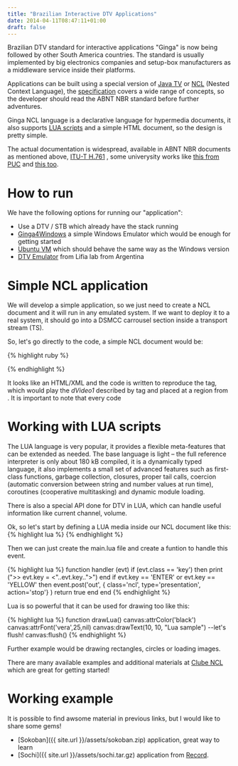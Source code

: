 ```yaml
---
title: "Brazilian Interactive DTV Applications"
date: 2014-04-11T08:47:11+01:00
draft: false
---
```


Brazilian DTV standard for interactive applications "Ginga" is now being followed by other South America countries. The standard is usually implemented by big electronics companies and setup-box manufacturers as a middleware service inside their platforms.

Applications can be built using a special version of [Java TV](http://www.oracle.com/technetwork/java/javame/tech/javatv-136131.html) or [NCL](http://www.ncl.org.br/en) (Nested Context Language), the [specification](http://www.abnt.org.br/imagens/Normalizacao_TV_Digital/ABNTNBR15601_2007Vc_2008.pdf) covers a wide range of concepts, so the developer should read the ABNT NBR standard before further adventures.

Ginga NCL language is a declarative language for hypermedia documents, it also supports [LUA scripts](http://www.lua.org) and a simple HTML document, so the design is pretty simple. 

The actual documentation is widespread, available in ABNT NBR documents as mentioned above, [ITU-T H.761](https://www.itu.int/rec/dologin_pub.asp?lang=e&id=T-REC-H.761-201106-I!!ZPF-E&type=items) , some univerysity works like [this from PUC](http://www.ncl.org.br/documentos/NCL3.0-DTV.pdf) and [this too](http://www.ncl.org.br/documentos/NCL3.0-EC.pdf).


How to run
==========

We have the following options for running our "application":

* Use a DTV / STB which already have the stack running
* [Ginga4Windows](http://www.gingancl.org.br/sites/gingancl.org.br/files/ferramentas/ginga-v0.13.5-win32.exe) a simple Windows Emulator which would be enough for getting started 
* [Ubuntu VM](http://www.gingancl.org.br/sites/gingancl.org.br/files/ferramentas/ubuntu-server10.10-ginga-v.0.12.4-i386.zip) which should behave the same way as the Windows version
* [DTV Emulator](http://tvd.lifia.info.unlp.edu.ar/ginga.ar/index.php/wari) from Lifia lab from Argentina

Simple NCL application
======================

We will develop a simple application, so we just need to create a NCL document and it will run in any emulated system. If we want to deploy it to a real system, it should go into a DSMCC carrousel section inside a transport stream (TS).

So, let's go directly to the code, a simple NCL document would be:

{% highlight ruby %}
<?xml version="1.0" encoding="ISO-8859-1"?>
<ncl id="exemplo01" xmlns="http://www.ncl.org.br/NCL3.0/EDTVProfile">
	<head>
		<regionBase>
			<region height="100%" id="rgVideo1" left="0" top="0" width="100%"/>
		</regionBase>
		<descriptorBase>
			<descriptor id="dVideo1" region="rgVideo1"/>
		</descriptorBase>
	</head>
	<body>
		<port component="video1" id="pEntrada"/>
		<media descriptor="dVideo1" id="video1" src="media/sample.mp4"/>
	</body>
</ncl>
{% endhighlight %}

It looks like an HTML/XML and the code is written to reproduce the *<media>* tag, which would play the *dVideo1* described by *<descriptorBase>* tag and placed at a region from *<regionBase>*. It is important to note that every code 

Working with LUA scripts
========================

The LUA language is very popular, it provides a flexible meta-features that can be extended as needed. The base language is light – the full reference interpreter is only about 180 kB compiled, it is a dynamically typed language, it also implements a small set of advanced features such as first-class functions, garbage collection, closures, proper tail calls, coercion (automatic conversion between string and number values at run time), coroutines (cooperative multitasking) and dynamic module loading.

There is also a special API done for DTV in LUA, which can handle useful information like current channel, volume.

Ok, so let's start by defining a LUA media inside our NCL document like this:
{% highlight lua %}
<media id="lua1" src="main.lua" descriptor="dLua" />
{% endhighlight %}

Then we can just create the main.lua file and create a funtion to handle this event.

{% highlight lua %}
function handler (evt)
	if (evt.class == 'key') then
		print (">> evt.key = <"..evt.key..">")
	end
	if evt.key == 'ENTER' or evt.key == 'YELLOW' then
		event.post('out', { class='ncl', type='presentation', action='stop'} )
		return true
	end
end
{% endhighlight %}

Lua is so powerful that it can be used for drawing too like this:

{% highlight lua %}
function drawLua()
	canvas:attrColor('black')
	canvas:attrFont('vera',25,nil)
	canvas:drawText(10, 10, "Lua sample") 
	--let's flush!
	canvas:flush()
{% endhighlight %}

Further example would be drawing rectangles, circles or loading images. 

There are many available examples and additional materials at [Clube NCL](http://clube.ncl.org.br/) which are great for getting started!

Working example
==============

It is possible to find awsome material in previous links, but I would like to share some gems!

* [Sokoban]({{ site.url }}/assets/sokoban.zip) application, great way to learn
* [Sochi]({{ site.url }}/assets/sochi.tar.gz) application from [Record](http://rederecord.r7.com).
